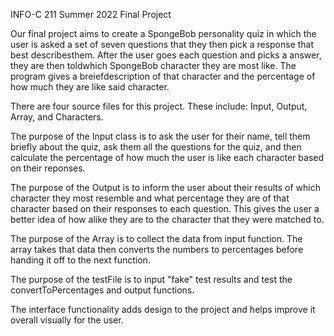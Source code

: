 INFO-C 211
Summer 2022
Final Project


Our final project aims to create a SpongeBob personality quiz in which the user 
is asked a set of seven questions that they then pick a response that best 
describesthem. After the user goes each question and picks a answer, they are 
then toldwhich SpongeBob character they are most like. The program gives a 
breiefdescription of that character and the percentage of how much they are 
like said character. 

There are four source files for this project. These include: Input, Output, Array, and Characters. 

The purpose of the Input class is to ask the user for their name, tell them briefly about the quiz, ask them all the questions for the quiz, and then calculate the percentage of how much the user is like each character based on their reponses. 

The purpose of the Output is to inform the user about their results of which character they most resemble and what percentage they are of that character based on their responses to each question. This gives the user a better idea of how alike they are to the character that they were matched to.

The purpose of the Array is to collect the data from input function. The array takes that data then converts the numbers to percentages before handing it off to the next function.


The purpose of the testFile is to input "fake" test results and test the convertToPercentages and output functions.


The interface functionality adds design to the project and helps improve it overall visually for the user.
